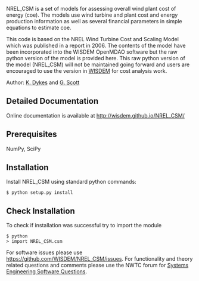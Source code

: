 NREL_CSM is a set of models for assessing overall wind plant cost of energy (coe).  The models use wind turbine and plant cost and energy production information as well as several financial parameters in simple equations to estimate coe.

This code is based on the NREL Wind Turbine Cost and Scaling Model which was published in a report in 2006.  The contents of the model have been incorporated into the WISDEM OpenMDAO software but the raw python version of the model is provided here.  This raw python version of the model (NREL_CSM) will not be maintained going forward and users are encouraged to use the version in [WISDEM](http://github.com/WISDEM) for cost analysis work.

Author:
[K. Dykes](mailto:katherine.dykes@nrel.gov) and
[G. Scott](mailto:george.scott@nrel.gov)

## Detailed Documentation

Online documentation is available at <http://wisdem.github.io/NREL_CSM/>

## Prerequisites

NumPy, SciPy

## Installation

Install NREL_CSM using standard python commands:

	$ python setup.py install

## Check Installation

To check if installation was successful try to import the module

	$ python
	> import NREL_CSM.csm

For software issues please use <https://github.com/WISDEM/NREL_CSM/issues>.  For functionality and theory related questions and comments please use the NWTC forum for [Systems Engineering Software Questions](https://wind.nrel.gov/forum/wind/viewtopic.php?f=34&t=1002).